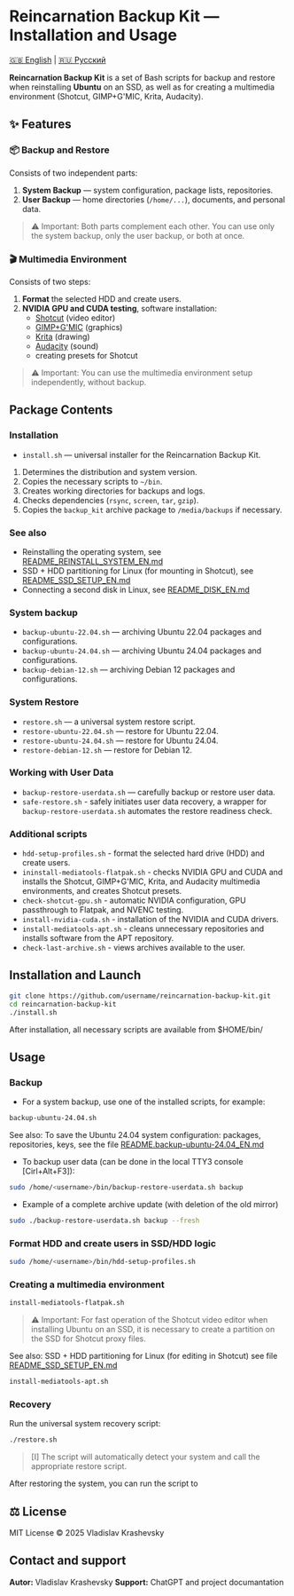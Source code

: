 # Reincarnation Backup Kit — Installation and Usage

[🇬🇧 English](README_EN.md) | [🇷🇺 Русский](../RU/README_RU.md)

**Reincarnation Backup Kit** is a set of Bash scripts for backup and restore when reinstalling **Ubuntu** on an SSD, as well as for creating a multimedia environment (Shotcut, GIMP+G'MIC, Krita, Audacity).

## ✨ Features

### 📦 Backup and Restore
Consists of two independent parts:
1. **System Backup** — system configuration, package lists, repositories.
2. **User Backup** — home directories (`/home/...`), documents, and personal data.

> ⚠️ Important: Both parts complement each other. You can use only the system backup, only the user backup, or both at once.

### 🎬 Multimedia Environment
Consists of two steps:
1. **Format** the selected HDD and create users.
2. **NVIDIA GPU and CUDA testing**, software installation:
   - [Shotcut](https://shotcut.org/) (video editor)
   - [GIMP+G'MIC](https://gmic.eu/) (graphics)
   - [Krita](https://krita.org/en/) (drawing)
   - [Audacity](https://www.audacityteam.org/) (sound)
   - creating presets for Shotcut

> ⚠️ Important: You can use the multimedia environment setup independently, without backup.

## Package Contents

### Installation
- `install.sh` — universal installer for the Reincarnation Backup Kit.
1. Determines the distribution and system version.
2. Copies the necessary scripts to `~/bin`.
3. Creates working directories for backups and logs.
4. Checks dependencies (`rsync`, `screen`, `tar`, `gzip`).
5. Copies the `backup_kit` archive package to `/media/backups` if necessary.

### See also
- Reinstalling the operating system, see [README_REINSTALL_SYSTEM_EN.md](README_REINSTALL_SYSTEM_EN.md)
- SSD + HDD partitioning for Linux (for mounting in Shotcut), see [README_SSD_SETUP_EN.md](README_SSD_SETUP_EN.md)
- Connecting a second disk in Linux, see [README_DISK_EN.md](README_DISK_EN.md)

### System backup
- `backup-ubuntu-22.04.sh` — archiving Ubuntu 22.04 packages and configurations.
- `backup-ubuntu-24.04.sh` — archiving Ubuntu 24.04 packages and configurations.
- `backup-debian-12.sh` — archiving Debian 12 packages and configurations.

### System Restore
- `restore.sh` — a universal system restore script.
- `restore-ubuntu-22.04.sh` — restore for Ubuntu 22.04.
- `restore-ubuntu-24.04.sh` — restore for Ubuntu 24.04.
- `restore-debian-12.sh` — restore for Debian 12.

### Working with User Data
- `backup-restore-userdata.sh` — carefully backup or restore user data.
- `safe-restore.sh` - safely initiates user data recovery, a wrapper for `backup-restore-userdata.sh` automates the restore readiness check.

### Additional scripts
- `hdd-setup-profiles.sh` - format the selected hard drive (HDD) and create users.
- `ininstall-mediatools-flatpak.sh` - checks NVIDIA GPU and CUDA and installs the Shotcut, GIMP+G'MIC, Krita, and Audacity multimedia environments, and creates Shotcut presets.
- `check-shotcut-gpu.sh` - automatic NVIDIA configuration, GPU passthrough to Flatpak, and NVENC testing.
- `install-nvidia-cuda.sh` - installation of the NVIDIA and CUDA drivers.
- `install-mediatools-apt.sh` - cleans unnecessary repositories and installs software from the APT repository.
- `check-last-archive.sh` - views archives available to the user.

## Installation and Launch

```bash
git clone https://github.com/username/reincarnation-backup-kit.git
cd reincarnation-backup-kit
./install.sh
```

After installation, all necessary scripts are available from $HOME/bin/

## Usage

### Backup
- For a system backup, use one of the installed scripts, for example:
```bash
backup-ubuntu-24.04.sh
```

See also:
To save the Ubuntu 24.04 system configuration: packages, repositories, keys, see the file [README.backup-ubuntu-24.04_EN.md](README.backup-ubuntu-24.04_EN.md)

- To backup user data (can be done in the local TTY3 console [Cirl+Alt+F3]):
```bash
sudo /home/<username>/bin/backup-restore-userdata.sh backup
```

- Example of a complete archive update (with deletion of the old mirror)
```bash
sudo ./backup-restore-userdata.sh backup --fresh
```

### Format HDD and create users in SSD/HDD logic
```bash
sudo /home/<username>/bin/hdd-setup-profiles.sh
```
### Creating a multimedia environment
```bash
install-mediatools-flatpak.sh
```
> ⚠️ Important: For fast operation of the Shotcut video editor when installing Ubuntu on an SSD, it is necessary to create a partition on the SSD for Shotcut proxy files.

See also:
SSD + HDD partitioning for Linux (for editing in Shotcut) see file [README_SSD_SETUP_EN.md](README_SSD_SETUP_EN.md)

```bash
install-mediatools-apt.sh
```

### Recovery
Run the universal system recovery script:
```bash
./restore.sh
```

> [I] The script will automatically detect your system and call the appropriate restore script.

After restoring the system, you can run the script to

## ⚖️ License

MIT License © 2025 Vladislav Krashevsky

## Contact and support

**Autor:** Vladislav Krashevsky
**Support:** ChatGPT and project documantation
